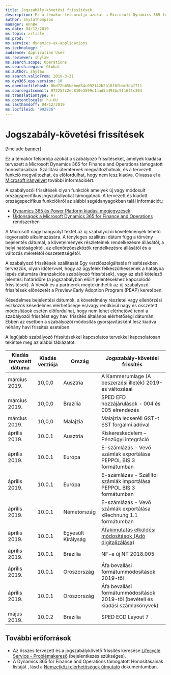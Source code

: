 ```yaml
---
title: Jogszabály-követési frissítések
description: Ez a témakör felsorolja azokat a Microsoft Dynamics 365 for Finance and Operations tervezett és kiadott szabályozói frissítéseit.
author: ShylaThompson
manager: AnnBe
ms.date: 04/12/2019
ms.topic: article
ms.prod: ''
ms.service: dynamics-ax-applications
ms.technology: ''
audience: Application User
ms.reviewer: shylaw
ms.search.scope: Operations
ms.search.region: Global
ms.author: shylaw
ms.search.validFrom: 2019-3-31
ms.dyn365.ops.version: 10
ms.openlocfilehash: 0bd72bb5bebed84c092142b2b18f8fbbc3d4f711
ms.sourcegitcommit: 073257c2ec810e3599c1aad5a493bc9f16ffc30d
ms.translationtype: HT
ms.contentlocale: hu-HU
ms.lasthandoff: 04/12/2019
ms.locfileid: "992836"
---
```

# <a name="regulatory-updates"></a>Jogszabály-követési frissítések

[!include [banner](../includes/banner.md)]

Ez a témakör felsorolja azokat a szabályozó frissítéseket, amelyek kiadása tervezett a Microsoft Dynamics 365 for Finance and Operations támogatott honosításaiban. Szállítási ütemtervek megváltozhatnak, és a tervezett funkció megváltozhat, és előfordulhat, hogy nem lesz kiadva. Olvassa el a [Microsoft irányelvet](https://go.microsoft.com/fwlink/p/?linkid=2007332) további információért. 

A szabályozói frissítések olyan funkciók amelyek új vagy módosult országspecifikus jogszabályokat támogatnak. A tervezett és kiadott országspecifikus funkciókról az alábbi segédanyagokban talál információt.:

- [Dynamics 365 és Power Platform kiadási megjegyzések](https://docs.microsoft.com/business-applications-release-notes/index)
- [Újdonságok a Microsoft Dynamics 365 for Finance and Operations](../../fin-and-ops/get-started/whats-new-changed.md) rendszerben

A Microsoft nagy hangsúlyt fektet az új szabályozói követelmények lehető legyorsabb alkalmazására. A tényleges szállítási dátum függ a törvény bejelentés dátumál, a követelmények részleteinek rendelkezésre állásától, a helyi hatóságoktól, az ellenőrzőeszközök rendelkezésre állásától és a változás méretétől összetettségétől. 

A szabályozó frissítések szállítását Egy verziószolgáltatás frissítésekben tervezzük, olyan időtervvel, hogy az ügyfelek felkészülhessenek a hatályba lépés dátumára (tranzakciós szabályozó frissítések), vagy az első kötelező jelentési határidőre (a jogszabályban előírt jelentésekhez kapcsolódó frissítések). A Vevők és a partnerek megtekinthetik az új szabályozó frissítések előnézetét a Preview Early Adoption Program (PEAP) keretében.

Késedelmes bejelentési dátumok, a követelmény részletei vagy ellenőrzési eszközök késedelmes elérhetősége és/vagy rendkívül nagy és összetett módosítások esetén előfordulhat, hogy nem lehet elérhetővé tenni a szabályozói frissítést egy havi frissítés általános elérhetőségi dátumán. Ebben az esetben a szabályozói módosítás gyorsjavításként lesz kiadva néhány havi frissítés esetében.

A legújabb szabályozó frissítésekkel kapcsolatos tervekkel kapcsolatosan tekintse meg az alábbi táblázatot. 

|Kiadás tervezett dátuma|Kiadás verziója|Ország|Jogszabály-követési frissítés|
|--------------------|---------------|-------|-------|
|      március 2019.          |   10,0,0      | Ausztria      |   A Kammerumlage (A beszerzési illeték) 2019-es változásai    |
|      március 2019.          |   10,0,0      |   Brazília    |     SPED EFD hozzájárulások - 004 és 005 elrendezés  |
|      március 2019.          |   10,0,0      |    Malajzia     |Malajzia lecseréli GST-t SST forgalmi adóval        |
|      április 2019.          |   10.0.1      |    Ausztria     |Kiskereskedelem – Pénzügyi integráció         |
|      április 2019.          |   10.0.1      |    Európa     |E-számlázás - Vevő számlák exportálása PEPPOL BIS 3 formátumban         |
|      április 2019.          |   10.0.1      |    Európa     |E-számlázás - Szállítói számlák importálása PEPPOL BIS 3 formátumban         |
|      április 2019.          |   10.0.1      |   Németország     |E-számlázás - Vevő számlák exportálása xRechnung 1.1 formátumban         |
|      április 2019.          |   10.0.1      |    Egyesült Királyság     |[Áfakimutatás elküldési módosítások (Adó digitalizálása)](emea-gbr-mtd-vat-integration.md)    |    
|      április 2019.          |   10.0.1      |    Brazília     |NF-e új NT 2018.005         |
|      április 2019.          |   10.0.1      |    Oroszország     |Áfa bevallási formátummódosítások 2019-től         |
|      április 2019.          |   10.0.1      |    Oroszország     |Áfa bevallási formátummódosítások 2019-től (bevételi és kiadási számlakönyvek) 
|      május 2019.            |   10.0.2      | Brazília      |   SPED ECD Layout 7   |


## <a name="additional-resources"></a>További erőforrások
- Az összes tervezett és a jogszabálykövető frissítés keresése [Lifecycle Service - Problémakereső](https://lcs.dynamics.com/Logon/Index) (bejelentkezés szükséges).
- A Dynamics 365 for Finance and Operations támogatott Honosításainak listáját , lásd a [Nemzetközi elérhetőségek útmutató](https://aka.ms/dynamics_365_international_availability_deck) dokumentumban.


